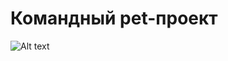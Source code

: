 # Командный pet-проект

![Alt text](https://www.meme-arsenal.com/memes/01876f313aedebe52c6098f9505c190d.jpg)
